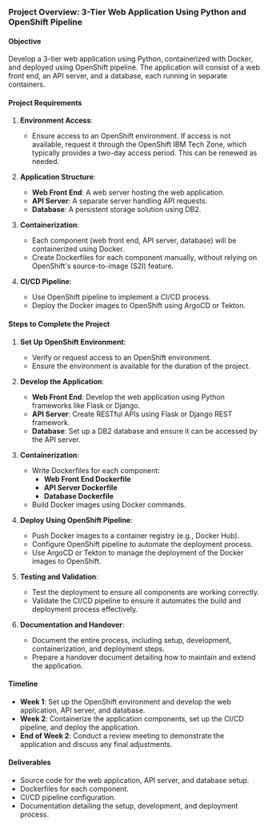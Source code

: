 ### Project Overview: 3-Tier Web Application Using Python and OpenShift Pipeline

#### Objective
Develop a 3-tier web application using Python, containerized with Docker, and deployed using OpenShift pipeline. The application will consist of a web front end, an API server, and a database, each running in separate containers.

#### Project Requirements
1. **Environment Access**:
   - Ensure access to an OpenShift environment. If access is not available, request it through the OpenShift IBM Tech Zone, which typically provides a two-day access period. This can be renewed as needed.

2. **Application Structure**:
   - **Web Front End**: A web server hosting the web application.
   - **API Server**: A separate server handling API requests.
   - **Database**: A persistent storage solution using DB2.

3. **Containerization**:
   - Each component (web front end, API server, database) will be containerized using Docker.
   - Create Dockerfiles for each component manually, without relying on OpenShift's source-to-image (S2I) feature.

4. **CI/CD Pipeline**:
   - Use OpenShift pipeline to implement a CI/CD process.
   - Deploy the Docker images to OpenShift using ArgoCD or Tekton.

#### Steps to Complete the Project

1. **Set Up OpenShift Environment**:
   - Verify or request access to an OpenShift environment.
   - Ensure the environment is available for the duration of the project.

2. **Develop the Application**:
   - **Web Front End**: Develop the web application using Python frameworks like Flask or Django.
   - **API Server**: Create RESTful APIs using Flask or Django REST framework.
   - **Database**: Set up a DB2 database and ensure it can be accessed by the API server.

3. **Containerization**:
   - Write Dockerfiles for each component:
     - **Web Front End Dockerfile**
     - **API Server Dockerfile**
     - **Database Dockerfile**
   - Build Docker images using Docker commands.

4. **Deploy Using OpenShift Pipeline**:
   - Push Docker images to a container registry (e.g., Docker Hub).
   - Configure OpenShift pipeline to automate the deployment process.
   - Use ArgoCD or Tekton to manage the deployment of the Docker images to OpenShift.

5. **Testing and Validation**:
   - Test the deployment to ensure all components are working correctly.
   - Validate the CI/CD pipeline to ensure it automates the build and deployment process effectively.

6. **Documentation and Handover**:
   - Document the entire process, including setup, development, containerization, and deployment steps.
   - Prepare a handover document detailing how to maintain and extend the application.

#### Timeline
- **Week 1**: Set up the OpenShift environment and develop the web application, API server, and database.
- **Week 2**: Containerize the application components, set up the CI/CD pipeline, and deploy the application.
- **End of Week 2**: Conduct a review meeting to demonstrate the application and discuss any final adjustments.

#### Deliverables
- Source code for the web application, API server, and database setup.
- Dockerfiles for each component.
- CI/CD pipeline configuration.
- Documentation detailing the setup, development, and deployment process.
